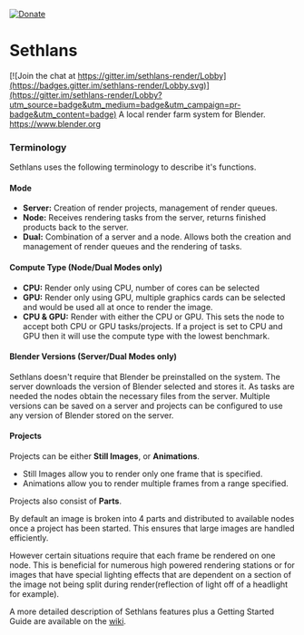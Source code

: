 [![Donate](https://img.shields.io/badge/Donate-PayPal-green.svg)](https://www.paypal.com/cgi-bin/webscr?cmd=_s-xclick&hosted_button_id=3ULGBPAGGTSLA)


# Sethlans

[![Join the chat at https://gitter.im/sethlans-render/Lobby](https://badges.gitter.im/sethlans-render/Lobby.svg)](https://gitter.im/sethlans-render/Lobby?utm_source=badge&utm_medium=badge&utm_campaign=pr-badge&utm_content=badge)
A local render farm system for Blender. https://www.blender.org
 
### Terminology

Sethlans uses the following terminology to describe it's functions.

#### Mode
- **Server:** Creation of render projects, management of render queues.
- **Node:** Receives rendering tasks from the server, returns finished products 
back to the server.
- **Dual:** Combination of a server and a node.  Allows both the creation and management of render queues and the rendering of tasks.

#### Compute Type (Node/Dual Modes only)

- **CPU:** Render only using CPU, number of cores can be selected
- **GPU:** Render only using GPU, multiple graphics cards can be selected and would be used all at once to render the image.
- **CPU & GPU:** Render with either the CPU or GPU.  This sets the node to accept both CPU or GPU tasks/projects.  If a project is set to CPU and GPU then it will use the compute type with the lowest benchmark.

#### Blender Versions (Server/Dual Modes only)
Sethlans doesn't require that Blender be preinstalled on the system.  The server downloads the version of Blender selected and stores it.  As tasks are needed the nodes obtain the necessary files from the server.  Multiple versions can be saved on a server and projects can be configured to use any version of Blender stored on the server.

#### Projects
Projects can be either **Still Images**, or **Animations**.  

 - Still Images allow you to render only one frame that is specified.  
 -  Animations allow you to render multiple frames from a range
   specified.

Projects also consist of **Parts**.  

By default an image is broken into 4 parts and distributed to available nodes once a project has been started.  This ensures that large images are handled efficiently.  

However certain situations require that each frame be rendered on one node. This is beneficial for numerous high powered rendering stations or for images that have special lighting effects that are dependent on a section of the image not being split during render(reflection of light off of a headlight for example).

A more detailed description of Sethlans features plus a Getting Started Guide are available on the [wiki](https://github.com/dryad-naiad-software/sethlans/wiki).


